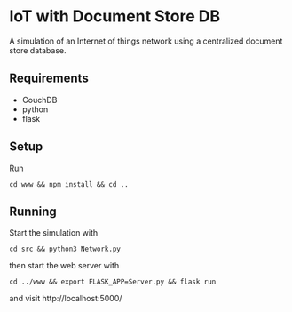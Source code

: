 # IoT with Document Store DB
A simulation of an Internet of things network using a centralized document store database.

## Requirements
- CouchDB
- python
- flask

## Setup
Run
```
cd www && npm install && cd ..
```

## Running
Start the simulation with
```
cd src && python3 Network.py
```
then start the web server with
```
cd ../www && export FLASK_APP=Server.py && flask run
```
and visit http://localhost:5000/
